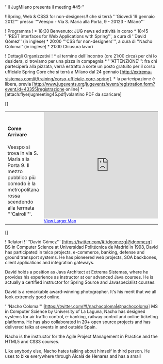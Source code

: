 ''Il JugMilano presenta il meeting #45:''

!!Spring, Web & CSS3 for non-designers!!
che si terrà '''Giovedì 19 gennaio 2012''' presso '''Veespo - Via S. Maria alla Porta, 9 - 20123 - Milano'''

! Programma !
	*  18:30 Benvenuto: JUG news ed attività in corso
	*  18:45 '''REST interfaces for Web Applications with Spring''', a cura di ''David Gómez'' (in inglese)
	*  20:00 '''CSS for non-designers''', a cura di ''Nacho Coloma'' (in inglese)
	*  21:00 Chiusura lavori

! Dettagli Organizzativi !
	* al termine dell'incontro (ore 21:00 circa) per chi lo desidera, ci troviamo per una pizza in compagnia
	* '''ATTENZIONE''': fra chi parteciperà alla pizzata, verrà estratto a sorte un posto gratuito per il corso ufficiale Spring Core che si terrà a Milano dal 24 gennaio [http://extrema-sistemas.com/it/training/corso-ufficiale-core-spring].
	* la partecipazione è libera, previa [http://www.jugevents.org/jugevents/event/registration.form?event.id=43355|registrazione online]
	* [attach:flyerjugmeeting45.pdf|volantino PDF da scaricare]


[<html>]
<table>
<tr>
<td width="30%">
<h4>Come Arrivare</h4>
Veespo si trova in via S. Maria alla Porta 9. Il mezzo pubblico più comodo è la metropolitana rossa scendendo alla fermata '''Cairoli'''.
</td>
<td>

<iframe width="425" height="350" frameborder="0" scrolling="no" marginheight="0" marginwidth="0" src="http://maps.google.it/maps?f=q&source=embed&hl=en&geocode=&q=via+santa+maria+alla+porta,+9+milano&aq=&sll=45.45801,9.177492&sspn=0.005095,0.008079&vpsrc=6&t=h&ie=UTF8&hq=&hnear=Via+Santa+Maria+alla+Porta,+9,+20123+Milano,+Lombardia&ll=45.468468,9.182768&spn=0.010896,0.022359&z=14&iwloc=A&output=embed"></iframe><br /><small><a href="http://maps.google.it/maps?f=q&source=embed&hl=en&geocode=&q=via+santa+maria+alla+porta,+9+milano&aq=&sll=45.45801,9.177492&sspn=0.005095,0.008079&vpsrc=6&t=h&ie=UTF8&hq=&hnear=Via+Santa+Maria+alla+Porta,+9,+20123+Milano,+Lombardia&ll=45.468468,9.182768&spn=0.010896,0.022359&z=14&iwloc=A" style="color:#0000FF;text-align:left">View Larger Map</a></small>
</td>
</tr>
</table>
[</html>]

! Relatori !
'''David Gómez''' [https://twitter.com/#!/dgomezg|@dgomezg]
BS in Computer Science at Universidad Politécnica de Madrid in 1998,
David has participated in telco projects, e-commerce, banking, defense
and ground transport systems. He has pioneered web projects, SOA
backbones, client applications and integration gateways.

David holds a position as Java Architect at Extrema Sistemas, where he
provides his experience as instructor at our advanced Java courses. He
is actually a certified instructor for Spring Source and Javaspecialist
courses.

David is a remarkable award-winning photographer. It's his merit that
we all look extremely good online.


'''Nacho Coloma''' [https://twitter.com/#!/nachocoloma|@nachocoloma]
MS in Computer Science by University of La Laguna, Nacho has designed
systems for air traffic control, e-banking, railway control and online
ticketing platforms. He has also collaborated in 20+ open source
projects and has delivered talks at events in and outside Spain.

Nacho is the instructor for the Agile Project Management in Practice
and the HTML5 and CSS3 courses.

Like anybody else, Nacho hates talking about himself in third person.
He uses to bike everywhere through Alcalá de Henares and has a small
